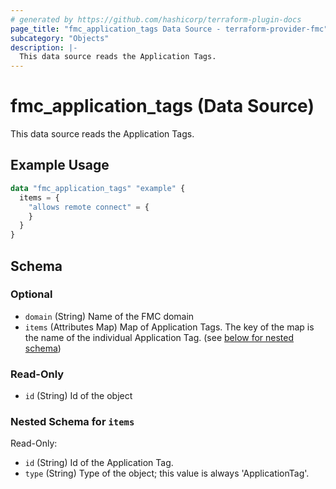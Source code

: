 ```yaml
---
# generated by https://github.com/hashicorp/terraform-plugin-docs
page_title: "fmc_application_tags Data Source - terraform-provider-fmc"
subcategory: "Objects"
description: |-
  This data source reads the Application Tags.
---
```


# fmc_application_tags (Data Source)

This data source reads the Application Tags.

## Example Usage

```terraform
data "fmc_application_tags" "example" {
  items = {
    "allows remote connect" = {
    }
  }
}
```

<!-- schema generated by tfplugindocs -->
## Schema

### Optional

- `domain` (String) Name of the FMC domain
- `items` (Attributes Map) Map of Application Tags. The key of the map is the name of the individual Application Tag. (see [below for nested schema](#nestedatt--items))

### Read-Only

- `id` (String) Id of the object

<a id="nestedatt--items"></a>
### Nested Schema for `items`

Read-Only:

- `id` (String) Id of the Application Tag.
- `type` (String) Type of the object; this value is always 'ApplicationTag'.
